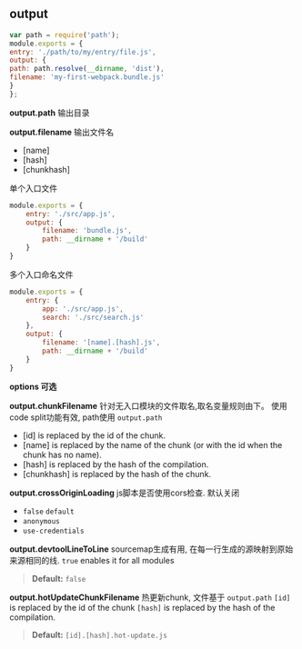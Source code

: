 ## output

```javascript
var path = require('path');
module.exports = {
entry: './path/to/my/entry/file.js',
output: {
path: path.resolve(__dirname, 'dist'),
filename: 'my-first-webpack.bundle.js'
}
};
```

**output.path**
输出目录

**output.filename**
输出文件名
- [name]
- [hash]
- [chunkhash]

单个入口文件
```javascript
module.exports = {
    entry: './src/app.js',
    output: {
        filename: 'bundle.js',
        path: __dirname + '/build'
    }
}
```
多个入口命名文件
```javascript
module.exports = {
    entry: {
        app: './src/app.js',
        search: './src/search.js'
    },
    output: {
        filename: '[name].[hash].js',
        path: __dirname + '/build'
    }
}
```


**options 可选**

**output.chunkFilename**
针对无入口模块的文件取名,取名变量规则由下。 使用code split功能有效, path使用 `output.path`
- [id] is replaced by the id of the chunk.
- [name] is replaced by the name of the chunk (or with the id when the chunk has no name).
- [hash] is replaced by the hash of the compilation.
- [chunkhash] is replaced by the hash of the chunk.

**output.crossOriginLoading**
js脚本是否使用cors检查. 默认关闭
- `false` `default`
- `anonymous`
- `use-credentials`


**output.devtoolLineToLine**
sourcemap生成有用, 在每一行生成的源映射到原始来源相同的线. `true` enables it for all modules
> **Default:** `false`


**output.hotUpdateChunkFilename**
热更新chunk, 文件基于 `output.path`
`[id]` is replaced by the id of the chunk
`[hash]` is replaced by the hash of the compilation.
> **Default:** `[id].[hash].hot-update.js`
